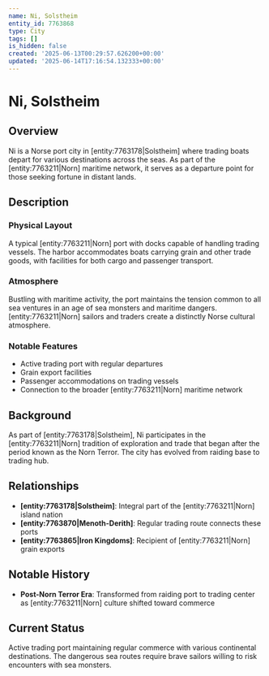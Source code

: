 ```yaml
---
name: Ni, Solstheim
entity_id: 7763868
type: City
tags: []
is_hidden: false
created: '2025-06-13T00:29:57.626200+00:00'
updated: '2025-06-14T17:16:54.132333+00:00'
---
```


# Ni, Solstheim

## Overview
Ni is a Norse port city in [entity:7763178|Solstheim] where trading boats depart for various destinations across the seas. As part of the [entity:7763211|Norn] maritime network, it serves as a departure point for those seeking fortune in distant lands.

## Description
### Physical Layout
A typical [entity:7763211|Norn] port with docks capable of handling trading vessels. The harbor accommodates boats carrying grain and other trade goods, with facilities for both cargo and passenger transport.

### Atmosphere
Bustling with maritime activity, the port maintains the tension common to all sea ventures in an age of sea monsters and maritime dangers. [entity:7763211|Norn] sailors and traders create a distinctly Norse cultural atmosphere.

### Notable Features
- Active trading port with regular departures
- Grain export facilities
- Passenger accommodations on trading vessels
- Connection to the broader [entity:7763211|Norn] maritime network

## Background
As part of [entity:7763178|Solstheim], Ni participates in the [entity:7763211|Norn] tradition of exploration and trade that began after the period known as the Norn Terror. The city has evolved from raiding base to trading hub.

## Relationships
- **[entity:7763178|Solstheim]**: Integral part of the [entity:7763211|Norn] island nation
- **[entity:7763870|Menoth-Derith]**: Regular trading route connects these ports
- **[entity:7763865|Iron Kingdoms]**: Recipient of [entity:7763211|Norn] grain exports

## Notable History
- **Post-Norn Terror Era**: Transformed from raiding port to trading center as [entity:7763211|Norn] culture shifted toward commerce

## Current Status
Active trading port maintaining regular commerce with various continental destinations. The dangerous sea routes require brave sailors willing to risk encounters with sea monsters.